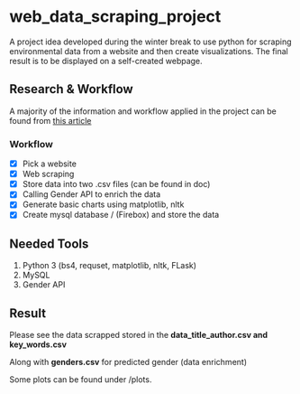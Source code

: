 # web_data_scraping_project
A project idea developed during the winter break to use python for scraping environmental data from a website and then create visualizations. The final result is to be displayed on a self-created webpage.

## Research & Workflow
A majority of the information and workflow applied in the project can be found from [this article](https://towardsdatascience.com/web-scraping-with-python-a-to-copy-z-277a445d64c7)

### Workflow

- [x] Pick a website 
- [x] Web scraping
- [x] Store data into two .csv files (can be found in doc)
- [x] Calling Gender API to enrich the data
- [x] Generate basic charts using matplotlib, nltk
- [x] Create mysql database / (Firebox) and store the data

## Needed Tools
1. Python 3 (bs4, requset, matplotlib, nltk, FLask)
2. MySQL
3. Gender API

## Result
Please see the data scrapped stored in the **data_title_author.csv and key_words.csv**

Along with **genders.csv** for predicted gender (data enrichment)

Some plots can be found under /plots.
